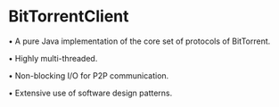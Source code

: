 # BitTorrentClient
•	A pure Java implementation of the core set of protocols of BitTorrent.

•	Highly multi-threaded.

•	Non-blocking I/O for P2P communication.

•	Extensive use of software design patterns.

